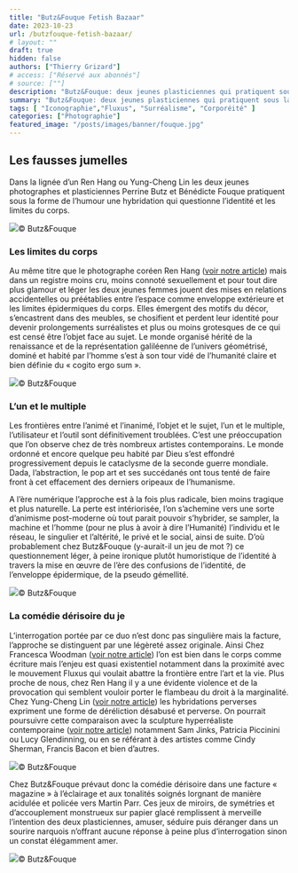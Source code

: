 ```yaml
---
title: "Butz&Fouque Fetish Bazaar"
date: 2023-10-23
url: /butzfouque-fetish-bazaar/
# layout: ""
draft: true
hidden: false
authors: ["Thierry Grizard"]
# access: ["Réservé aux abonnés"]
# source: [""]
description: "Butz&Fouque: deux jeunes plasticiennes qui pratiquent sous la forme de l’humour une hybridation qui questionne l’identité et les limites du corps"
summary: "Butz&Fouque: deux jeunes plasticiennes qui pratiquent sous la forme de l’humour une hybridation qui questionne l’identité et les limites du corps"
tags: [ "Iconographie","Fluxus", "Surréalisme", "Corporéité" ]
categories: ["Photographie"]
featured_image: "/posts/images/banner/fouque.jpg"
---
```

## Les fausses jumelles

Dans la lignée d’un Ren Hang ou Yung-Cheng Lin les deux jeunes photographes et plasticiennes Perrine Butz et Bénédicte Fouque pratiquent sous la forme de l’humour une hybridation qui questionne l’identité et les limites du corps.

![](/posts/images/fouque/butz-fouque_photography.jpg)© Butz&Fouque

### Les limites du corps

Au même titre que le photographe coréen Ren Hang ([voir notre article](/ren-hang/)) mais dans un registre moins cru, moins connoté sexuellement et pour tout dire plus glamour et léger les deux jeunes femmes jouent des mises en relations accidentelles ou préétablies entre l’espace comme enveloppe extérieure et les limites épidermiques du corps.
Elles émergent des motifs du décor, s’encastrent dans des meubles, se chosifient et perdent leur identité pour devenir prolongements surréalistes et plus ou moins grotesques de ce qui est censé être l’objet face au sujet. Le monde organisé hérité de la renaissance et de la représentation galiléenne de l’univers géométrisé, dominé et habité par l’homme s’est à son tour vidé de l’humanité claire et bien définie du « cogito ergo sum ».

![](/posts/images/fouque/butz-fouque_photography.002.jpg)© Butz&Fouque

### L’un et le multiple

Les frontières entre l’animé et l’inanimé, l’objet et le sujet, l’un et le multiple, l’utilisateur et l’outil sont définitivement troublées. C’est une préoccupation que l’on observe chez de très nombreux artistes contemporains. Le monde ordonné et encore quelque peu habité par Dieu s’est effondré progressivement depuis le cataclysme de la seconde guerre mondiale. Dada, l’abstraction, le pop art et ses succédanés ont tous tenté de faire front à cet effacement des derniers oripeaux de l’humanisme.

A l’ère numérique l’approche est à la fois plus radicale, bien moins tragique et plus naturelle. La perte est intériorisée, l’on s’achemine vers une sorte d’animisme post-moderne où tout parait pouvoir s’hybrider, se sampler, la machine et l’homme (pour ne plus à avoir à dire l’Humanité) l’individu et le réseau, le singulier et l’altérité, le privé et le social, ainsi de suite. D’où probablement chez Butz&Fouque (y-aurait-il un jeu de mot ?) ce questionnement léger, à peine ironique plutôt humoristique de l’identité à travers la mise en œuvre de l’ère des confusions de l’identité, de l’enveloppe épidermique, de la pseudo gémellité.

![](/posts/images/fouque/butz-fouque-photography-corps-nudity-identity-exhibition-art-gallery-claude-samuel-gallery-fetish-bazaar.602.jpg)© Butz&Fouque

### La comédie dérisoire du je

L’interrogation portée par ce duo n’est donc pas singulière mais la facture, l’approche se distinguent par une légèreté assez originale. Ainsi Chez Francesca Woodman ([voir notre article](https://www.artefields.net/francesca-woodman/)) l’on est bien dans le corps comme écriture mais l’enjeu est quasi existentiel notamment dans la proximité avec le mouvement Fluxus qui voulait abattre la frontière entre l’art et la vie. Plus proche de nous, chez Ren Hang il y a une évidente violence et de la provocation qui semblent vouloir porter le flambeau du droit à la marginalité. Chez Yung-Cheng Lin ([voir notre article](/yung-cheng-lin-et-les-corps-hors-limites/)) les hybridations perverses expriment une forme de déréliction désabusé et perverse. On pourrait poursuivre cette comparaison avec la sculpture hyperréaliste contemporaine ([voir notre article](/ron-mueck-george-segal-duane-hanson-lhyperrealisme-dans-la-sculpture-contemporaine/)) notamment Sam Jinks, Patricia Piccinini ou Lucy Glendinning, ou en se référant à des artistes comme Cindy Sherman, Francis Bacon et bien d’autres.

![](/posts/images/fouque/butz-fouque-photography-corps-nudity-identity-exhibition-art-gallery-claude-samuel-gallery-fetish-bazaar.600.jpg)© Butz&Fouque

Chez Butz&Fouque prévaut donc la comédie dérisoire dans une facture « magazine » à l’éclairage et aux tonalités soignés lorgnant de manière acidulée et policée vers Martin Parr.
Ces jeux de miroirs, de symétries et d’accouplement monstrueux sur papier glacé remplissent à merveille l’intention des deux plasticiennes, amuser, séduire puis déranger dans un sourire narquois n’offrant aucune réponse à peine plus d’interrogation sinon un constat élégamment amer.

![](/posts/images/fouque/butz-fouque-photography-corps-nudity-identity-exhibition-art-gallery-claude-samuel-gallery-fetish-bazaar.606.jpg)© Butz&Fouque